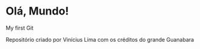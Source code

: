 # Olá, Mundo!
 My first Git 

Repositório criado por Vinícius Lima com os créditos do grande Guanabara